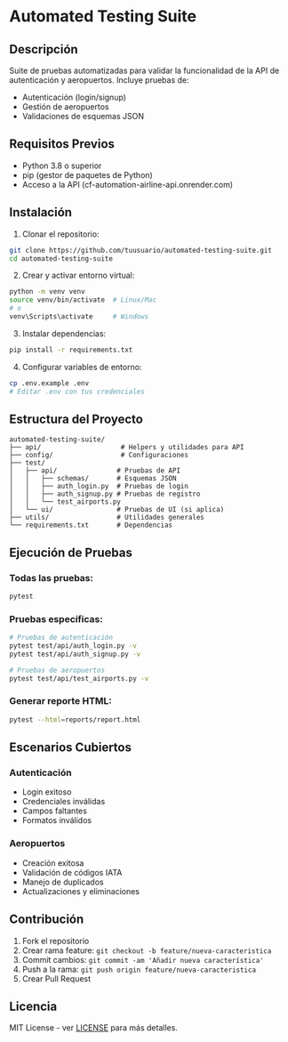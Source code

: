 # Automated Testing Suite

## Descripción
Suite de pruebas automatizadas para validar la funcionalidad de la API de autenticación y aeropuertos. Incluye pruebas de:
- Autenticación (login/signup)
- Gestión de aeropuertos
- Validaciones de esquemas JSON

## Requisitos Previos
- Python 3.8 o superior
- pip (gestor de paquetes de Python)
- Acceso a la API (cf-automation-airline-api.onrender.com)

## Instalación

1. Clonar el repositorio:
```bash
git clone https://github.com/tuusuario/automated-testing-suite.git
cd automated-testing-suite
```

2. Crear y activar entorno virtual:
```bash
python -m venv venv
source venv/bin/activate  # Linux/Mac
# o
venv\Scripts\activate     # Windows
```

3. Instalar dependencias:
```bash
pip install -r requirements.txt
```

4. Configurar variables de entorno:
```bash
cp .env.example .env
# Editar .env con tus credenciales
```

## Estructura del Proyecto
```
automated-testing-suite/
├── api/                    # Helpers y utilidades para API
├── config/                 # Configuraciones
├── test/
│   ├── api/               # Pruebas de API
│   │   ├── schemas/       # Esquemas JSON
│   │   ├── auth_login.py  # Pruebas de login
│   │   ├── auth_signup.py # Pruebas de registro
│   │   └── test_airports.py
│   └── ui/                # Pruebas de UI (si aplica)
├── utils/                 # Utilidades generales
└── requirements.txt       # Dependencias
```

## Ejecución de Pruebas

### Todas las pruebas:
```bash
pytest
```

### Pruebas específicas:
```bash
# Pruebas de autenticación
pytest test/api/auth_login.py -v
pytest test/api/auth_signup.py -v

# Pruebas de aeropuertos
pytest test/api/test_airports.py -v
```

### Generar reporte HTML:
```bash
pytest --html=reports/report.html
```

## Escenarios Cubiertos

### Autenticación
- Login exitoso
- Credenciales inválidas
- Campos faltantes
- Formatos inválidos

### Aeropuertos
- Creación exitosa
- Validación de códigos IATA
- Manejo de duplicados
- Actualizaciones y eliminaciones

## Contribución
1. Fork el repositorio
2. Crear rama feature: `git checkout -b feature/nueva-caracteristica`
3. Commit cambios: `git commit -am 'Añadir nueva característica'`
4. Push a la rama: `git push origin feature/nueva-caracteristica`
5. Crear Pull Request

## Licencia
MIT License - ver [LICENSE](LICENSE) para más detalles.
